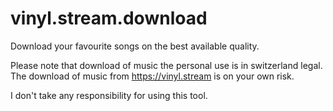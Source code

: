 # vinyl.stream.download
Download your favourite songs on the best available quality.

Please note that download of music the personal use is in switzerland legal.
The download of music from https://vinyl.stream is on your own risk.

I don't take any responsibility for using this tool. 
